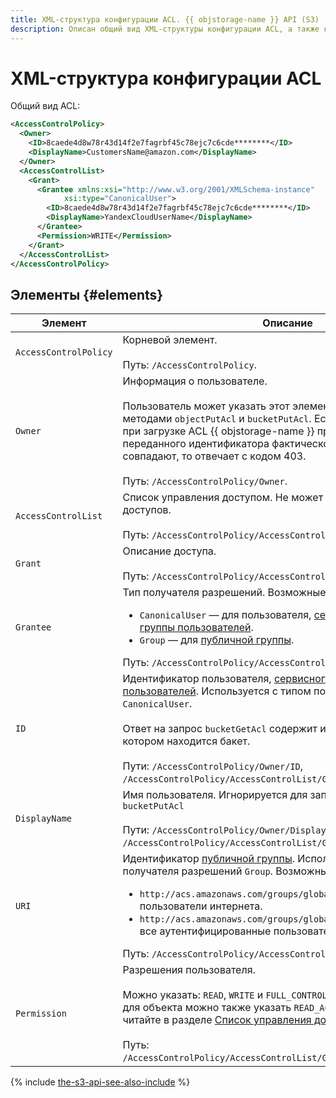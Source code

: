 ```yaml
---
title: XML-структура конфигурации ACL. {{ objstorage-name }} API (S3)
description: Описан общий вид XML-структуры конфигурации ACL, а также каждый ил элементов. AccessControlPolicy, Owner, AccessControlList, Grant, Grantee, ID, DisplayName, URI, Permission.
---
```


# XML-структура конфигурации ACL

Общий вид ACL:

```xml
<AccessControlPolicy>
  <Owner>
    <ID>8caede4d8w78r43d14f2e7fagrbf45c78ejc7c6cde********</ID>
    <DisplayName>CustomersName@amazon.com</DisplayName>
  </Owner>
  <AccessControlList>
    <Grant>
      <Grantee xmlns:xsi="http://www.w3.org/2001/XMLSchema-instance"
			xsi:type="CanonicalUser">
        <ID>8caede4d8w78r43d14f2e7fagrbf45c78ejc7c6cde********</ID>
        <DisplayName>YandexCloudUserName</DisplayName>
      </Grantee>
      <Permission>WRITE</Permission>
    </Grant>
  </AccessControlList>
</AccessControlPolicy>
```


## Элементы {#elements}

Элемент | Описание
----- | -----
`AccessControlPolicy` | Корневой элемент.<br/><br/>Путь: `/AccessControlPolicy`.
`Owner` | Информация о пользователе.<br/><br/>Пользователь может указать этот элемент для запросов методами `objectPutAcl` и `bucketPutAcl`. Если элемент указан, то при загрузке ACL {{ objstorage-name }} проверяет соответствие переданного идентификатора фактическому и если они не совпадают, то отвечает с кодом 403.<br/><br/>Путь: `/AccessControlPolicy/Owner`.
`AccessControlList` | Список управления доступом. Не может содержать более 100 доступов.<br/><br/>Путь: `/AccessControlPolicy/AccessControlList`.
`Grant` | Описание доступа.<br/><br/>Путь: `/AccessControlPolicy/AccessControlList/Grant`.
`Grantee` | Тип получателя разрешений. Возможные значения для `type`:<ul><li>`CanonicalUser` — для пользователя, [сервисного аккаунта](../../../../iam/concepts/users/service-accounts.md) или [группы пользователей](../../../../organization/concepts/groups.md).</li><li>`Group` — для [публичной группы](../../../concepts/acl.md#public-groups).</li></ul>Путь: `/AccessControlPolicy/AccessControlList/Grant/Grantee`.
`ID` | Идентификатор пользователя, [сервисного аккаунта](../../../../iam/concepts/users/service-accounts.md) или [группы пользователей](../../../../organization/concepts/groups.md). Используется с типом получателя разрешений `CanonicalUser`.<br/><br/>Ответ на запрос `bucketGetAcl` содержит идентификатор каталога, в котором находится бакет.<br/><br/>Пути: `/AccessControlPolicy/Owner/ID`, `/AccessControlPolicy/AccessControlList/Grant/Grantee/ID`.
`DisplayName` | Имя пользователя. Игнорируется для запросов `objectPutAcl` и `bucketPutAcl`<br/><br/>Пути: `/AccessControlPolicy/Owner/DisplayName`, `/AccessControlPolicy/AccessControlList/Grant/Grantee/DisplayName`.
`URI` | Идентификатор [публичной группы](../../../concepts/acl.md#public-groups). Используется с типом получателя разрешений `Group`. Возможные значения:<ul><li>`http://acs.amazonaws.com/groups/global/AllUsers` — все пользователи интернета.</li><li>`http://acs.amazonaws.com/groups/global/AuthenticatedUsers` — все аутентифицированные пользователи {{ yandex-cloud }}.</li></ul>Путь: `/AccessControlPolicy/AccessControlList/Grant/Grantee/URI`.
`Permission` | Разрешения пользователя.<br/><br/>Можно указать: `READ`, `WRITE` и `FULL_CONTROL`, при выдаче разрешений для объекта можно также указать `READ_ACP`, `WRITE_ACP`. Подробнее читайте в разделе [Список управления доступом (ACL)](../../../concepts/acl.md).<br/><br/>Путь: `/AccessControlPolicy/AccessControlList/Grant/Grantee/DisplayName`.

{% include [the-s3-api-see-also-include](../../../../_includes/storage/the-s3-api-see-also-include.md) %}